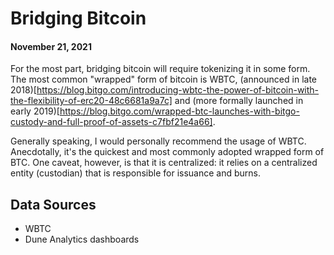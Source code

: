 # Bridging Bitcoin
#### November 21, 2021
For the most part, bridging bitcoin will require tokenizing it in some form. The most common "wrapped" form of bitcoin is WBTC, (announced in late 2018)[https://blog.bitgo.com/introducing-wbtc-the-power-of-bitcoin-with-the-flexibility-of-erc20-48c6681a9a7c] and (more formally launched in early 2019)[https://blog.bitgo.com/wrapped-btc-launches-with-bitgo-custody-and-full-proof-of-assets-c7fbf21e4a66].

Generally speaking, I would personally recommend the usage of WBTC. Anecdotally, it's the quickest and most commonly adopted wrapped form of BTC. One caveat, however, is that it is centralized: it relies on a centralized entity (custodian) that is responsible for issuance and burns. 

## Data Sources
- WBTC
- Dune Analytics dashboards